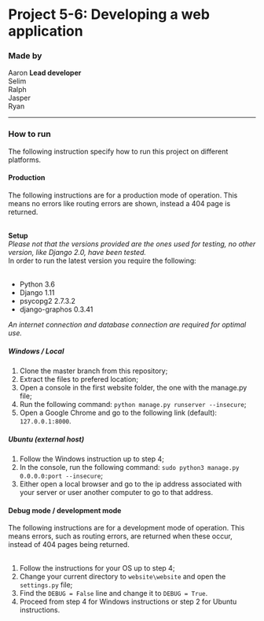 # Project 5-6: Developing a web application

### Made by
Aaron **Lead developer**<br/>
Selim<br/>
Ralph<br/>
Jasper<br/>
Ryan<br/>

------
### How to run
The following instruction specify how to run this project on different platforms.

#### Production

The following instructions are for a production mode of operation. This means no errors like routing errors are shown, instead a 404 page is returned. <br/><br/>

**Setup** <br/>
_Please not that the versions provided are the ones used for testing, no other version, like Django 2.0, have been tested._ <br/>
In order to run the latest version you require the following: <br/><br/>
* Python 3.6<br/>
* Django 1.11 <br/>
* psycopg2 2.7.3.2<br/>
* django-graphos 0.3.41<br/>

_An internet connection and database connection are required for optimal use._


##### Windows / Local

1. Clone the master branch from this repository;
2. Extract the files to prefered location;
3. Open a console in the first website folder, the one with the manage.py file;
4. Run the following command: `python manage.py runserver --insecure`;
5. Open a Google Chrome and go to the following link (default): `127.0.0.1:8000`.


##### Ubuntu (external host)
1. Follow the Windows instruction up to step 4;
2. In the console, run the following command: `sudo python3 manage.py 0.0.0.0:port --insecure`;
3. Either open a local browser and go to the ip address associated with your server or user another computer to go to that address.

#### Debug mode / development mode
The following instructions are for a development mode of operation. This means errors, such as routing errors, are returned when these occur, instead of 404 pages being returned. <br/><br/>

1. Follow the instructions for your OS up to step 4;
2. Change your current directory to `website\website` and open the `settings.py` file;
3. Find the `DEBUG = False` line and change it to `DEBUG = True`.
4. Proceed from step 4 for Windows instructions or step 2 for Ubuntu instructions.
